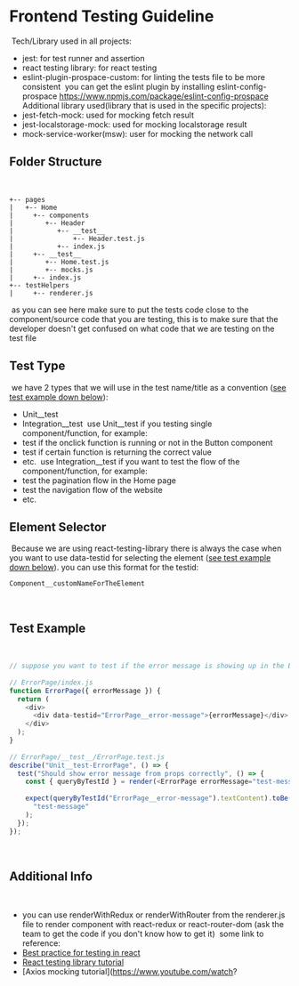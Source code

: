 # Frontend Testing Guideline
​
Tech/Library used in all projects:
​
- jest: for test runner and assertion
- react testing library: for react testing
- eslint-plugin-prospace-custom: for linting the tests file to be more consistent
​
you can get the eslint plugin by installing eslint-config-prospace https://www.npmjs.com/package/eslint-config-prospace
​
Additional library used(library that is used in the specific projects):
​
- jest-fetch-mock: used for mocking fetch result
- jest-localstorage-mock: used for mocking localstorage result
- mock-service-worker(msw): user for mocking the network call
​
## Folder Structure
​
```
+-- pages
|   +-- Home
|     +-- components
|        +-- Header
|           +-- __test__
|               +-- Header.test.js
|           +-- index.js
|     +-- __test__
|        +-- Home.test.js
|        +-- mocks.js
|     +-- index.js
+-- testHelpers
|     +-- renderer.js
```
​
as you can see here make sure to put the tests code close to the component/source code that you are testing, this is to make sure that the developer doesn't get confused on what code that we are testing on the test file
​
## Test Type
​
we have 2 types that we will use in the test name/title as a convention ([see test example down below](#test-example)):
​
- Unit\_\_test
- Integration\_\_test
​
use Unit\_\_test if you testing single component/function, for example:
​
- test if the onclick function is running or not in the Button component
- test if certain function is returning the correct value
- etc.
​
use Integration\_\_test if you want to test the flow of the component/function, for example:
​
- test the pagination flow in the Home page
- test the navigation flow of the website
- etc.
​
## Element Selector
​
Because we are using react-testing-library there is always the case when you want to use data-testid for selecting the element ([see test example down below](#test-example)). you can use this format for the testid:
​
```
Component__customNameForTheElement
```
​
## Test Example
​
```javascript
// suppose you want to test if the error message is showing up in the ErrorPage component
​
// ErrorPage/index.js
function ErrorPage({ errorMessage }) {
  return (
    <div>
      <div data-testid="ErrorPage__error-message">{errorMessage}</div>
    </div>
  );
}
​
// ErrorPage/__test__/ErrorPage.test.js
describe("Unit__test-ErrorPage", () => {
  test("Should show error message from props correctly", () => {
    const { queryByTestId } = render(<ErrorPage errorMessage="test-message" />);
​
    expect(queryByTestId("ErrorPage__error-message").textContent).toBe(
      "test-message"
    );
  });
});
```
​
## Additional Info
​
- you can use renderWithRedux or renderWithRouter from the renderer.js file to render component with react-redux or react-router-dom (ask the team to get the code if you don't know how to get it)
​
some link to reference:
​
- [Best practice for testing in react](https://increment.com/testing/designing-automated-tests-for-react/)
- [React testing library tutorial](https://www.youtube.com/watch?v=YQLn7ycfzEo)
- [Axios mocking tutorial](https://www.youtube.com/watch?